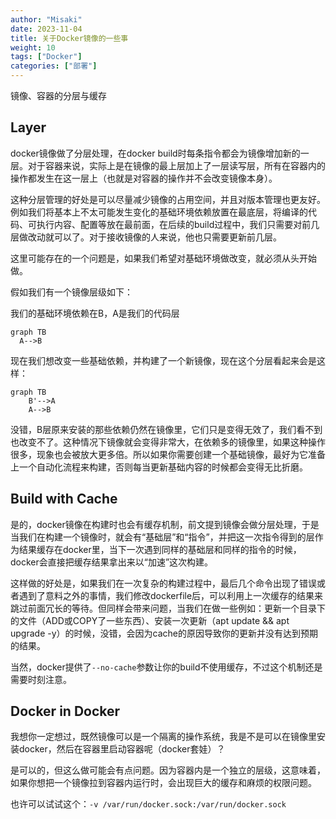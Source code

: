 ```yaml
---
author: "Misaki"
date: 2023-11-04
title: 关于Docker镜像的一些事
weight: 10
tags: ["Docker"]
categories: ["部署"]
---
```


镜像、容器的分层与缓存

<!--more-->

## Layer

docker镜像做了分层处理，在docker build时每条指令都会为镜像增加新的一层。对于容器来说，实际上是在镜像的最上层加上了一层读写层，所有在容器内的操作都发生在这一层上（也就是对容器的操作并不会改变镜像本身）。

这种分层管理的好处是可以尽量减少镜像的占用空间，并且对版本管理也更友好。例如我们将基本上不太可能发生变化的基础环境依赖放置在最底层，将编译的代码、可执行内容、配置等放在最前面，在后续的build过程中，我们只需要对前几层做改动就可以了。对于接收镜像的人来说，他也只需要更新前几层。

这里可能存在的一个问题是，如果我们希望对基础环境做改变，就必须从头开始做。

假如我们有一个镜像层级如下：

我们的基础环境依赖在B，A是我们的代码层

```mermaid
graph TB
  A-->B
```

现在我们想改变一些基础依赖，并构建了一个新镜像，现在这个分层看起来会是这样：

~~~mermaid
graph TB
	B'-->A
	A-->B
~~~

没错，B层原来安装的那些依赖仍然在镜像里，它们只是变得无效了，我们看不到也改变不了。这种情况下镜像就会变得非常大，在依赖多的镜像里，如果这种操作很多，现象也会被放大更多倍。所以如果你需要创建一个基础镜像，最好为它准备上一个自动化流程来构建，否则每当更新基础内容的时候都会变得无比折磨。

## Build with Cache

是的，docker镜像在构建时也会有缓存机制，前文提到镜像会做分层处理，于是当我们在构建一个镜像时，就会有“基础层”和“指令”，并把这一次指令得到的层作为结果缓存在docker里，当下一次遇到同样的基础层和同样的指令的时候，docker会直接把缓存结果拿出来以“加速”这次构建。

这样做的好处是，如果我们在一次复杂的构建过程中，最后几个命令出现了错误或者遇到了意料之外的事情，我们修改dockerfile后，可以利用上一次缓存的结果来跳过前面冗长的等待。但同样会带来问题，当我们在做一些例如：更新一个目录下的文件（ADD或COPY了一些东西）、安装一次更新（apt update && apt upgrade -y）的时候，没错，会因为cache的原因导致你的更新并没有达到预期的结果。

当然，docker提供了`--no-cache`参数让你的build不使用缓存，不过这个机制还是需要时刻注意。

## Docker in Docker

我想你一定想过，既然镜像可以是一个隔离的操作系统，我是不是可以在镜像里安装docker，然后在容器里启动容器呢（docker套娃）？

是可以的，但这么做可能会有点问题。因为容器内是一个独立的层级，这意味着，如果你想把一个镜像拉到容器内运行时，会出现巨大的缓存和麻烦的权限问题。

也许可以试试这个：`-v /var/run/docker.sock:/var/run/docker.sock`
